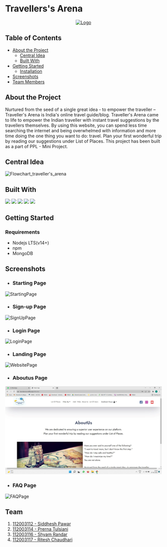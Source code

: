 # Travellers's Arena
<p align="center">
  <a href="https://github.com/pt3002/PPL-Project">
    <img src="https://github.com/pt3002/PPL-Project/blob/main/Travel_Final_Logo.png" alt="Logo" width="420" height="420">
  </a>
</p>
                                                                                                                
## Table of Contents

* [About the Project](#about-the-project)
  * [Central Idea](#central-idea)
  * [Built With](#built-with)
* [Getting Started](#getting-started)
  * [Installation](#installation)
* [Screenshots](#screenshots)
* [Team Members](#team)

## About the Project
Nurtured from the seed of a single great idea - to empower the traveller – Traveller's Arena is India's online travel guide/blog. Traveller's Arena came to life to empower the Indian traveller with instant travel suggestions by the travellers themselves. By using this website, you can spend less time searching the internet and being overwhelmed with information and more time doing the one thing you want to do: travel. Plan your first wonderful trip by reading our suggestions under List of Places. This project has been built as a part of PPL - Mini Project. 

## Central Idea
![Flowchart_traveller's_arena](https://user-images.githubusercontent.com/87142754/152667866-d77d1fb1-4fe7-4fad-a254-9bba897371a5.png)

## Built With
<p float = "left">
<img src="https://img.shields.io/badge/MongoDB-4EA94B?style=for-the-badge&logo=mongodb&logoColor=white"/>
<img src="https://img.shields.io/badge/Express.js-404D59?style=for-the-badge"/>
<img src="https://img.shields.io/badge/React-20232A?style=for-the-badge&logo=react&logoColor=61DAFB"/>
<img src="https://img.shields.io/badge/Node.js-43853D?style=for-the-badge&logo=node.js&logoColor=white"/>
<img src="https://img.shields.io/badge/Bootstrap-563D7C?style=for-the-badge&logo=bootstrap&logoColor=white"/>
</p>

## Getting Started

### Requirements
* Nodejs LTS(v14+)
* npm
* MongoDB

        
## Screenshots
  - ### Starting Page
![StartingPage](https://user-images.githubusercontent.com/87142754/155875013-7178f6bb-e3e2-4f20-a680-d2c0519318ae.png)
  - ### Sign-up Page
![SignUpPage](https://user-images.githubusercontent.com/87142754/155875025-1084eaee-2882-4782-b8f4-d08d34fba008.png)
  - ### Login Page
![LoginPage](https://user-images.githubusercontent.com/87142754/155875040-4c69a8ed-33a9-46e3-83f5-2c224168e0f4.png)
  - ### Landing Page
![WebsitePage](https://user-images.githubusercontent.com/87142754/155875052-c7868962-31c9-4990-adea-4d9bdb307c77.png)
  - ### Aboutus Page
![AboutUsPage](Screenshots/AboutUs.jpeg)
  - ### FAQ Page
![FAQPage](https://user-images.githubusercontent.com/87142754/155875447-ce6f12c3-c896-4db4-b3b9-4027aa6ca75b.jpeg)

## Team 
1. [112003112 - Siddhesh Pawar](https://github.com/Siddhesh4501)
2. [112003114 - Prerna Tulsiani](https://github.com/pt3002)
3. [112003116 - Shyam Randar](https://github.com/ShyamR12)
4. [112003117 - Ritesh Chaudhari](https://github.com/Ritesh2408)

